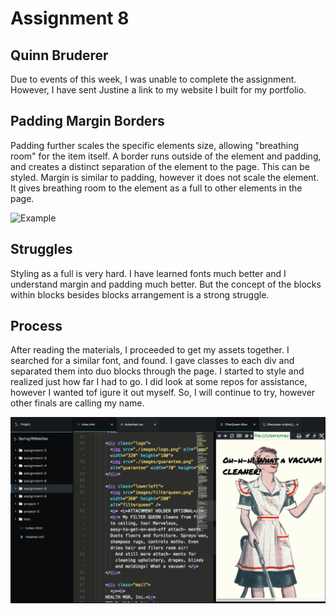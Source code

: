 # Assignment 8
## Quinn Bruderer

Due to events of this week, I was unable to complete the assignment. However, I have sent Justine a link to my website I built for my portfolio.


## Padding Margin Borders
Padding further scales the specific elements size, allowing "breathing room" for the item itself.
A border runs outside of the element and padding, and creates a distinct separation of the element to the page. This can be styled.
Margin is similar to padding, however it does not scale the element. It gives breathing room to the element as a full to other elements in the page.

![Example](https://i.stack.imgur.com/PeSIJ.gif)

## Struggles
Styling as a full is very hard. I have learned fonts much better and I understand margin and padding much better. But the concept of the blocks within blocks besides blocks arrangement is a strong struggle.

## Process
After reading the materials, I proceeded to get my assets together. I searched for a similar font, and found. I gave classes to each div and separated them into duo blocks through the page. I started to style and realized just how far I had to go. I did look at some repos for assistance, however I wanted tof igure it out myself. So, I will continue to try, however other finals are calling my name.


![screenshot](./images/screenshot.png)
